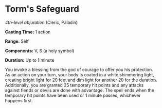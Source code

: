 # Torm's Safeguard
*4th-level abjuration* (Cleric, Paladin)

**Casting Time:** 1 action

**Range:** Self

**Components:** V, S (a holy symbol)

**Duration:** Up to 1 minute

You invoke a blessing from the god of courage to offer you his protection. As an action on your turn, your body is coated in a white shimmering light, creating bright light for 20 feet and dim light for another 20 for the duration. Additionally, you are granted 35 temporary hit points and any attacks against fiends or devils are done with advantage. The spell ends when the temporary hit points have been used or 1 minute passes, whichever happens first.
